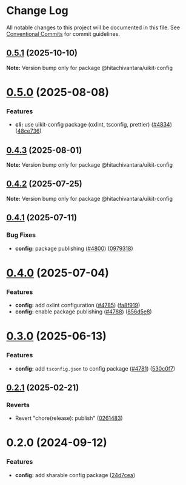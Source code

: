 # Change Log

All notable changes to this project will be documented in this file.
See [Conventional Commits](https://conventionalcommits.org) for commit guidelines.

## [0.5.1](https://github.com/lumada-design/hv-uikit-react/compare/@hitachivantara/uikit-config@0.5.0...@hitachivantara/uikit-config@0.5.1) (2025-10-10)

**Note:** Version bump only for package @hitachivantara/uikit-config

# [0.5.0](https://github.com/lumada-design/hv-uikit-react/compare/@hitachivantara/uikit-config@0.4.3...@hitachivantara/uikit-config@0.5.0) (2025-08-08)

### Features

- **cli:** use uikit-config package (oxlint, tsconfig, prettier) ([#4834](https://github.com/lumada-design/hv-uikit-react/issues/4834)) ([48ce736](https://github.com/lumada-design/hv-uikit-react/commit/48ce7367eceddca6c3c7dedf0374ef18ec56129b))

## [0.4.3](https://github.com/lumada-design/hv-uikit-react/compare/@hitachivantara/uikit-config@0.4.2...@hitachivantara/uikit-config@0.4.3) (2025-08-01)

**Note:** Version bump only for package @hitachivantara/uikit-config

## [0.4.2](https://github.com/lumada-design/hv-uikit-react/compare/@hitachivantara/uikit-config@0.4.1...@hitachivantara/uikit-config@0.4.2) (2025-07-25)

**Note:** Version bump only for package @hitachivantara/uikit-config

## [0.4.1](https://github.com/lumada-design/hv-uikit-react/compare/@hitachivantara/uikit-config@0.4.0...@hitachivantara/uikit-config@0.4.1) (2025-07-11)

### Bug Fixes

- **config:** package publishing ([#4800](https://github.com/lumada-design/hv-uikit-react/issues/4800)) ([0979318](https://github.com/lumada-design/hv-uikit-react/commit/097931827b3a62427a23278885dccf8a57f58b00))

# [0.4.0](https://github.com/lumada-design/hv-uikit-react/compare/@hitachivantara/uikit-config@0.3.0...@hitachivantara/uikit-config@0.4.0) (2025-07-04)

### Features

- **config:** add oxlint configuration ([#4785](https://github.com/lumada-design/hv-uikit-react/issues/4785)) ([fa8f919](https://github.com/lumada-design/hv-uikit-react/commit/fa8f9194ccdfd04732ca6986a5ea13bff7592933))
- **config:** enable package publishing ([#4788](https://github.com/lumada-design/hv-uikit-react/issues/4788)) ([856d5e8](https://github.com/lumada-design/hv-uikit-react/commit/856d5e8bc3db20a00a0326fc5914624561f12e34))

# [0.3.0](https://github.com/lumada-design/hv-uikit-react/compare/@hitachivantara/uikit-config@0.2.1...@hitachivantara/uikit-config@0.3.0) (2025-06-13)

### Features

- **config:** add `tsconfig.json` to config package ([#4781](https://github.com/lumada-design/hv-uikit-react/issues/4781)) ([530c0f7](https://github.com/lumada-design/hv-uikit-react/commit/530c0f79b4fb7c3f2b16cd129acd6a0b586bc863))

## [0.2.1](https://github.com/lumada-design/hv-uikit-react/compare/@hitachivantara/uikit-config@0.2.0...@hitachivantara/uikit-config@0.2.1) (2025-02-21)

### Reverts

- Revert "chore(release): publish" ([0261483](https://github.com/lumada-design/hv-uikit-react/commit/0261483ff517270d18a47caf4c0982910f594fda))

# 0.2.0 (2024-09-12)

### Features

- **config:** add sharable config package ([24d7cea](https://github.com/lumada-design/hv-uikit-react/commit/24d7cea1b62824677cf1fbd03d81329837469cbb))
